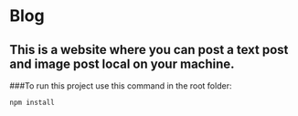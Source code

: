 # Blog

## This is a website where you can post a text post and image post local on your machine.
###To run this project use this command in the root folder:
```bash
npm install
```
